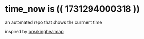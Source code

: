 # time_now is (( 1731294000318 ))

an automated repo that shows the currnent time

inspired by [breakingheatmap](https://github.com/breakingheatmap/breakingheatmap)